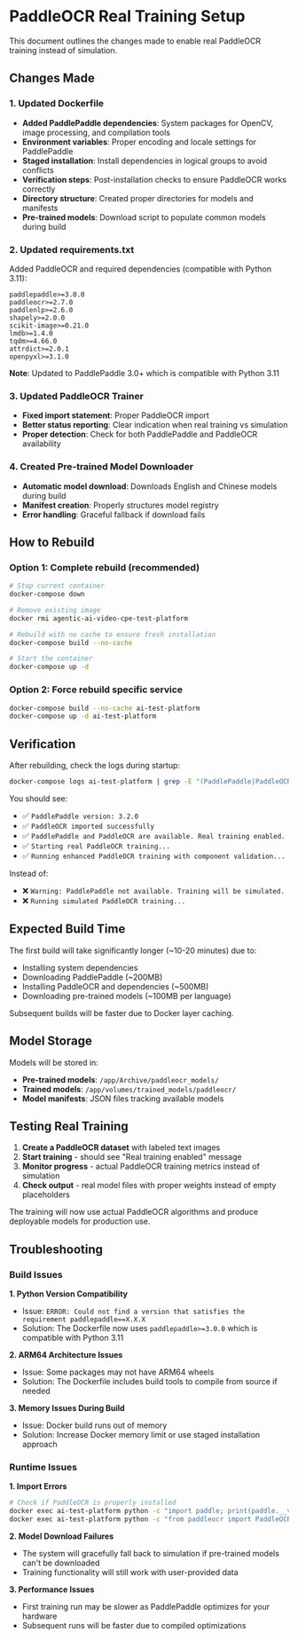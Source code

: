 # PaddleOCR Real Training Setup

This document outlines the changes made to enable real PaddleOCR training instead of simulation.

## Changes Made

### 1. Updated Dockerfile
- **Added PaddlePaddle dependencies**: System packages for OpenCV, image processing, and compilation tools
- **Environment variables**: Proper encoding and locale settings for PaddlePaddle
- **Staged installation**: Install dependencies in logical groups to avoid conflicts
- **Verification steps**: Post-installation checks to ensure PaddleOCR works correctly
- **Directory structure**: Created proper directories for models and manifests
- **Pre-trained models**: Download script to populate common models during build

### 2. Updated requirements.txt
Added PaddleOCR and required dependencies (compatible with Python 3.11):
```
paddlepaddle>=3.0.0
paddleocr>=2.7.0
paddlenlp>=2.6.0
shapely>=2.0.0
scikit-image>=0.21.0
lmdb>=1.4.0
tqdm>=4.66.0
attrdict>=2.0.1
openpyxl>=3.1.0
```

**Note**: Updated to PaddlePaddle 3.0+ which is compatible with Python 3.11

### 3. Updated PaddleOCR Trainer
- **Fixed import statement**: Proper PaddleOCR import
- **Better status reporting**: Clear indication when real training vs simulation
- **Proper detection**: Check for both PaddlePaddle and PaddleOCR availability

### 4. Created Pre-trained Model Downloader
- **Automatic model download**: Downloads English and Chinese models during build
- **Manifest creation**: Properly structures model registry
- **Error handling**: Graceful fallback if download fails

## How to Rebuild

### Option 1: Complete rebuild (recommended)
```bash
# Stop current container
docker-compose down

# Remove existing image
docker rmi agentic-ai-video-cpe-test-platform

# Rebuild with no cache to ensure fresh installation
docker-compose build --no-cache

# Start the container
docker-compose up -d
```

### Option 2: Force rebuild specific service
```bash
docker-compose build --no-cache ai-test-platform
docker-compose up -d ai-test-platform
```

## Verification

After rebuilding, check the logs during startup:
```bash
docker-compose logs ai-test-platform | grep -E "(PaddlePaddle|PaddleOCR|training)"
```

You should see:
- ✅ `PaddlePaddle version: 3.2.0`
- ✅ `PaddleOCR imported successfully`
- ✅ `PaddlePaddle and PaddleOCR are available. Real training enabled.`
- ✅ `Starting real PaddleOCR training...`
- ✅ `Running enhanced PaddleOCR training with component validation...`

Instead of:
- ❌ `Warning: PaddlePaddle not available. Training will be simulated.`
- ❌ `Running simulated PaddleOCR training...`

## Expected Build Time

The first build will take significantly longer (~10-20 minutes) due to:
- Installing system dependencies
- Downloading PaddlePaddle (~200MB)
- Installing PaddleOCR and dependencies (~500MB)
- Downloading pre-trained models (~100MB per language)

Subsequent builds will be faster due to Docker layer caching.

## Model Storage

Models will be stored in:
- **Pre-trained models**: `/app/Archive/paddleocr_models/`
- **Trained models**: `/app/volumes/trained_models/paddleocr/`
- **Model manifests**: JSON files tracking available models

## Testing Real Training

1. **Create a PaddleOCR dataset** with labeled text images
2. **Start training** - should see "Real training enabled" message
3. **Monitor progress** - actual PaddleOCR training metrics instead of simulation
4. **Check output** - real model files with proper weights instead of empty placeholders

The training will now use actual PaddleOCR algorithms and produce deployable models for production use.

## Troubleshooting

### Build Issues

**1. Python Version Compatibility**
- Issue: `ERROR: Could not find a version that satisfies the requirement paddlepaddle==X.X.X`
- Solution: The Dockerfile now uses `paddlepaddle>=3.0.0` which is compatible with Python 3.11

**2. ARM64 Architecture Issues**
- Issue: Some packages may not have ARM64 wheels
- Solution: The Dockerfile includes build tools to compile from source if needed

**3. Memory Issues During Build**
- Issue: Docker build runs out of memory
- Solution: Increase Docker memory limit or use staged installation approach

### Runtime Issues

**1. Import Errors**
```bash
# Check if PaddleOCR is properly installed
docker exec ai-test-platform python -c "import paddle; print(paddle.__version__)"
docker exec ai-test-platform python -c "from paddleocr import PaddleOCR; print('Success')"
```

**2. Model Download Failures**
- The system will gracefully fall back to simulation if pre-trained models can't be downloaded
- Training functionality will still work with user-provided data

**3. Performance Issues**
- First training run may be slower as PaddlePaddle optimizes for your hardware
- Subsequent runs will be faster due to compiled optimizations